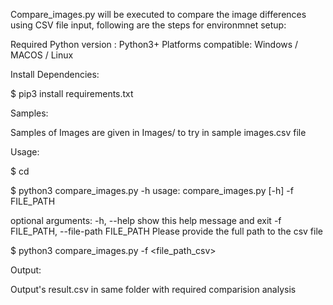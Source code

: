 Compare_images.py will be executed to compare the image differences using CSV file input, following are the steps for environmnet setup:

Required Python version : Python3+
Platforms compatible: Windows / MACOS / Linux

Install Dependencies:

$ pip3 install requirements.txt

Samples:

Samples of Images are given in Images/ to try in sample images.csv file 

Usage:

$ cd <path-to-the-script>
  
$ python3 compare_images.py -h 
  usage: compare_images.py [-h] -f FILE_PATH

  optional arguments:
    -h, --help            show this help message and exit
    -f FILE_PATH, --file-path FILE_PATH
                        Please provide the full path to the csv file
                        
$ python3 compare_images.py  -f <file_path_csv>

Output:

Output's result.csv in same folder with required comparision analysis





